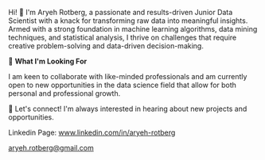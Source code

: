 Hi! 👋 I'm Aryeh Rotberg, a passionate and results-driven Junior Data Scientist with a knack for transforming raw data into meaningful insights. Armed with a strong foundation in machine learning algorithms, data mining techniques, and statistical analysis, I thrive on challenges that require creative problem-solving and data-driven decision-making.

🌱 **What I'm Looking For**

I am keen to collaborate with like-minded professionals and am currently open to new opportunities in the data science field that allow for both personal and professional growth.

🔗 Let's connect! I'm always interested in hearing about new projects and opportunities.

Linkedin Page: www.linkedin.com/in/aryeh-rotberg

aryeh.rotberg@gmail.com
